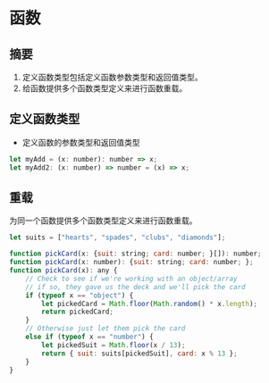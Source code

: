 <author-info date="1631151344187"></author-info>

# 函数

## 摘要

1. 定义函数类型包括定义函数参数类型和返回值类型。
2. 给函数提供多个函数类型定义来进行函数重载。

## 定义函数类型

- 定义函数的参数类型和返回值类型

```js
let myAdd = (x: number): number => x;
let myAdd2: (x: number) => number = (x) => x;
```

## 重载

为同一个函数提供多个函数类型定义来进行函数重载。

```js
let suits = ["hearts", "spades", "clubs", "diamonds"];

function pickCard(x: {suit: string; card: number; }[]): number;
function pickCard(x: number): {suit: string; card: number; };
function pickCard(x): any {
    // Check to see if we're working with an object/array
    // if so, they gave us the deck and we'll pick the card
    if (typeof x == "object") {
        let pickedCard = Math.floor(Math.random() * x.length);
        return pickedCard;
    }
    // Otherwise just let them pick the card
    else if (typeof x == "number") {
        let pickedSuit = Math.floor(x / 13);
        return { suit: suits[pickedSuit], card: x % 13 };
    }
}
```
